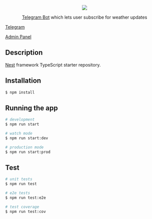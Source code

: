 <p align="center">
<img src="https://i.ibb.co/HTmH7Xk/Screenshot-2023-10-17-022854.png">
</p>


  <p align="center"><a href="http://nodejs.org" target="_blank">Telegram Bot</a> which lets user subscribe for weather updates</p>
  
[Telegram](https://t.me/anujnestweatherbot)

[Admin Panel](https://nest-weather-bot-telegeam.onrender.com/)

## Description

[Nest](https://github.com/nestjs/nest) framework TypeScript starter repository.

## Installation

```bash
$ npm install
```

## Running the app

```bash
# development
$ npm run start

# watch mode
$ npm run start:dev

# production mode
$ npm run start:prod
```

## Test

```bash
# unit tests
$ npm run test

# e2e tests
$ npm run test:e2e

# test coverage
$ npm run test:cov
```

